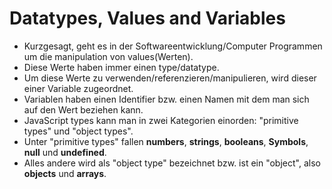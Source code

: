 # Datatypes, Values and Variables

- Kurzgesagt, geht es in der Softwareentwicklung/Computer Programmen um die manipulation von values(Werten).
- Diese Werte haben immer einen type/datatype.
- Um diese Werte zu verwenden/referenzieren/manipulieren, wird dieser einer Variable zugeordnet.
- Variablen haben einen Identifier bzw. einen Namen mit dem man sich auf den Wert beziehen kann.
- JavaScript types kann man in zwei Kategorien einorden: "primitive types" und "object types".
- Unter "primitive types" fallen **numbers**, **strings**, **booleans**, **Symbols**, **null** und **undefined**.
- Alles andere wird als "object type" bezeichnet bzw. ist ein "object", also **objects** und **arrays**.
